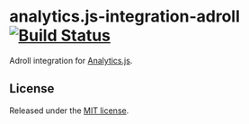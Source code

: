 # analytics.js-integration-adroll [![Build Status][ci-badge]][ci-link]

Adroll integration for [Analytics.js][].

## License

Released under the [MIT license](License.md).


[Analytics.js]: https://segment.com/docs/libraries/analytics.js/
[ci-link]: https://circleci.com/gh/segment-integrations/analytics.js-integration-adroll
[ci-badge]: https://circleci.com/gh/segment-integrations/analytics.js-integration-adroll.svg?style=svg
